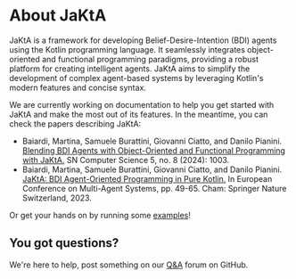 # About JaKtA

JaKtA is a framework for developing Belief-Desire-Intention (BDI) agents using the Kotlin programming language.
It seamlessly integrates object-oriented and functional programming paradigms, providing a robust platform for creating intelligent agents.
JaKtA aims to simplify the development of complex agent-based systems by leveraging Kotlin's modern features and concise syntax.

We are currently working on documentation to help you get started with JaKtA and make the most out of its features. 
In the meantime, you can check the papers describing JaKtA:

- Baiardi, Martina, Samuele Burattini, Giovanni Ciatto, and Danilo Pianini. [Blending BDI Agents with Object-Oriented and Functional Programming with JaKtA.](https://doi.org/10.1007/s42979-024-03244-y) SN Computer Science 5, no. 8 (2024): 1003. 
- Baiardi, Martina, Samuele Burattini, Giovanni Ciatto, and Danilo Pianini. [JaKtA: BDI Agent-Oriented Programming in Pure Kotlin.](https://doi.org/10.1007/978-3-031-43264-4_4) In European Conference on Multi-Agent Systems, pp. 49-65. Cham: Springer Nature Switzerland, 2023.

Or get your hands on by running some [examples](https://github.com/jakta-bdi/jakta-examples)!

## You got questions? 
We're here to help, post something on our [Q&A](https://github.com/orgs/jakta-bdi/discussions/categories/q-a) forum on GitHub.
